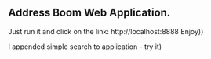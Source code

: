 ## Address Boom Web Application.

Just run it and click on the link:
http://localhost:8888
Enjoy))

I appended simple search to application - try it)
